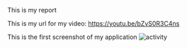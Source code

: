 This is my report

This is my url for my video: https://youtu.be/bZvS0R3C4ns

This is the first screenshot of my application ![activity](https://github.com/user-attachments/assets/11d70dac-c24c-42a9-9a0d-09d6360006e3)
